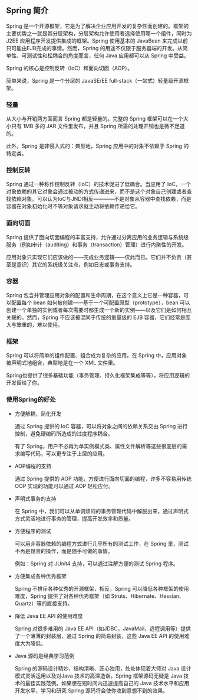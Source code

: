 ## Spring 简介 ##

Spring 是一个开源框架，它是为了解决企业应用开发的复杂性而创建的。框架的主要优势之一就是其分层架构，分层架构允许使用者选择使用哪一个组件，同时为 J2EE 应用程序开发提供集成的框架。Spring 使用基本的 JavaBean 来完成以前只可能由EJB完成的事情。然而，Spring 的用途不仅限于服务器端的开发。从简单性、可测试性和松耦合的角度而言，任何 Java 应用都可以从 Spring 中受益。

Spring 的核心是控制反转（IoC）和面向切面（AOP）。

简单来说，Spring 是一个分层的 JavaSE/EE full-stack（一站式）轻量级开源框架。

### 轻量 ###

从大小与开销两方面而言 Spring 都是轻量的。完整的 Spring 框架可以在一个大小只有 1MB 多的 JAR 文件里发布，并且 Spring 所需的处理开销也是微不足道的。

此外，Spring 是非侵入式的：典型地，Spring 应用中的对象不依赖于 Spring 的特定类。

### 控制反转 ###

Spring 通过一种称作控制反转（IoC）的技术促进了低耦合。当应用了 IoC，一个对象依赖的其它对象会通过被动的方式传递进来，而不是这个对象自己创建或者查找依赖对象。可以认为IoC与JNDI相反————不是对象从容器中查找依赖，而是容器在对象初始化时不等对象请求就主动将依赖传递给它。

### 面向切面 ###

Spring 提供了面向切面编程的丰富支持，允许通过分离应用的业务逻辑与系统级服务（例如审计（auditing）和事务（transaction）管理）进行内聚性的开发。

应用对象只实现它们应该做的——完成业务逻辑——仅此而已。它们并不负责（甚至是意识）其它的系统级关注点，例如日志或事务支持。

### 容器 ###

Spring 包含并管理应用对象的配置和生命周期，在这个意义上它是一种容器，可以配置每个 bean 如何被创建——基于一个可配置原型（prototype），bean 可以创建一个单独的实例或者每次需要时都生成一个新的实例——以及它们是如何相互关联的。然而，Spring 不应该被混同于传统的重量级的 EJB 容器，它们经常是庞大与笨重的，难以使用。

### 框架 ###

Spring 可以将简单的组件配置、组合成为复杂的应用。在 Spring 中，应用对象被声明式地组合，典型地是在一个 XML 文件里。

Spring也提供了很多基础功能（事务管理、持久化框架集成等等），将应用逻辑的开发留给了你。

### 使用Spring的好处 ###

* 方便解耦，简化开发

	通过 Spring 提供的 IoC 容器，可以将对象之间的依赖关系交由 Spring 进行控制，避免硬编码所造成的过度程序耦合。

	有了 Spring，用户不必再为单实例模式类、属性文件解析等这些很底层的需求编写代码，可以更专注于上层的应用。

* AOP编程的支持

	通过 Spring 提供的 AOP 功能，方便进行面向切面的编程，许多不容易用传统 OOP 实现的功能可以通过 AOP 轻松应付。

* 声明式事务的支持

	在 Spring 中，我们可以从单调烦闷的事务管理代码中解脱出来，通过声明式方式灵活地进行事务的管理，提高开发效率和质量。

* 方便程序的测试

	可以用非容器依赖的编程方式进行几乎所有的测试工作，在 Spring 里，测试不再是昂贵的操作，而是随手可做的事情。
	
	例如：Spring 对 JUnit4 支持，可以通过注解方便的测试 Spring 程序。

* 方便集成各种优秀框架
 
	Spring 不排斥各种优秀的开源框架，相反，Spring 可以降低各种框架的使用难度，Spring 提供了对各种优秀框架（如 Struts、Hibernate、Hessian、Quartz）等的直接支持。

* 降低 Java EE API 的使用难度

	Spring 对很多难用的 Java EE API（如JDBC，JavaMail，远程调用等）提供了一个薄薄的封装层，通过 Spring 的简易封装，这些 Java EE API 的使用难度大为降低。

* Java 源码是经典学习范例

	Spring 的源码设计精妙、结构清晰、匠心独用，处处体现着大师对 Java 设计模式灵活运用以及对Java 技术的高深造诣。Spring 框架源码无疑是 Java 技术的最佳实践范例。如果想在短时间内迅速提高自己的 Java 技术水平和应用开发水平，学习和研究 Spring 源码将会使你收到意想不到的效果。
